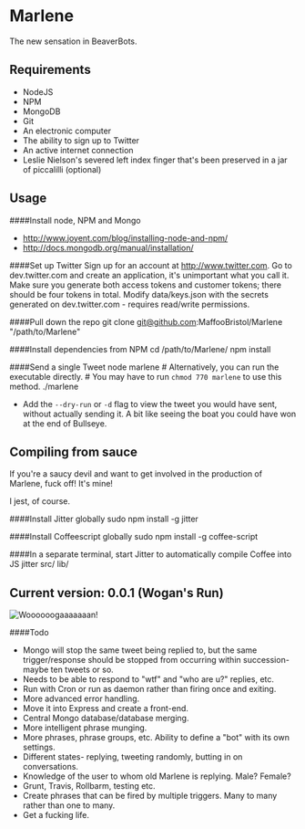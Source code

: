 Marlene
=======
The new sensation in BeaverBots.

Requirements
-----
* NodeJS
* NPM
* MongoDB
* Git
* An electronic computer
* The ability to sign up to Twitter
* An active internet connection
* Leslie Nielson's severed left index finger that's been preserved in a jar of piccalilli (optional)

Usage
-----
####Install node, NPM and Mongo
* http://www.joyent.com/blog/installing-node-and-npm/
* http://docs.mongodb.org/manual/installation/

####Set up Twitter
Sign up for an account at http://www.twitter.com. Go to dev.twitter.com and create an application, it's unimportant what you call it. Make sure you generate both access tokens and customer tokens; there should be four tokens in total.
Modify data/keys.json with the secrets generated on dev.twitter.com - requires read/write permissions.

####Pull down the repo
    git clone git@github.com:MaffooBristol/Marlene "/path/to/Marlene"

####Install dependencies from NPM
    cd /path/to/Marlene/
    npm install

####Send a single Tweet
    node marlene
    # Alternatively, you can run the executable directly.
    # You may have to run `chmod 770 marlene` to use this method.
    ./marlene

* Add the `--dry-run` or `-d` flag to view the tweet you would have sent, without actually sending it. A bit like seeing the boat you could have won at the end of Bullseye.

Compiling from sauce
----
If you're a saucy devil and want to get involved in the production of Marlene, fuck off! It's mine!

I jest, of course.

####Install Jitter globally
    sudo npm install -g jitter

####Install Coffeescript globally
    sudo npm install -g coffee-script

####In a separate terminal, start Jitter to automatically compile Coffee into JS
    jitter src/ lib/

Current version: 0.0.1 (Wogan's Run)
----
![Woooooogaaaaaaan!](http://i.telegraph.co.uk/multimedia/archive/01450/terry-hitsout_1450974c.jpg)

####Todo
* Mongo will stop the same tweet being replied to, but the same trigger/response should be stopped from occurring within succession- maybe ten tweets or so.
* Needs to be able to respond to "wtf" and "who are u?" replies, etc.
* Run with Cron or run as daemon rather than firing once and exiting.
* More advanced error handling.
* Move it into Express and create a front-end.
* Central Mongo database/database merging.
* More intelligent phrase munging.
* More phrases, phrase groups, etc. Ability to define a "bot" with its own settings.
* Different states- replying, tweeting randomly, butting in on conversations.
* Knowledge of the user to whom old Marlene is replying. Male? Female?
* Grunt, Travis, Rollbarm, testing etc.
* Create phrases that can be fired by multiple triggers. Many to many rather than one to many.
* Get a fucking life.
